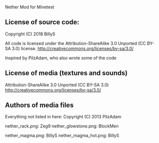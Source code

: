 Nether Mod for Minetest

## License of source code:

Copyright (C) 2018 BillyS

All code is licensed under the Attribution-ShareAlike 3.0 Unported (CC BY-SA 3.0) license.
http://creativecommons.org/licenses/by-sa/3.0/

Inspired by PilzAdam, who also wrote some of the code

## License of media (textures and sounds)

Attribution-ShareAlike 3.0 Unported (CC BY-SA 3.0)
http://creativecommons.org/licenses/by-sa/3.0/

## Authors of media files

Everything not listed in here:
Copyright (C) 2013 PilzAdam

nether_rack.png: Zeg9
nether_glowstone.png: BlockMen

nether_magma.png: BillyS
nether_magma_hot.png: BillyS
